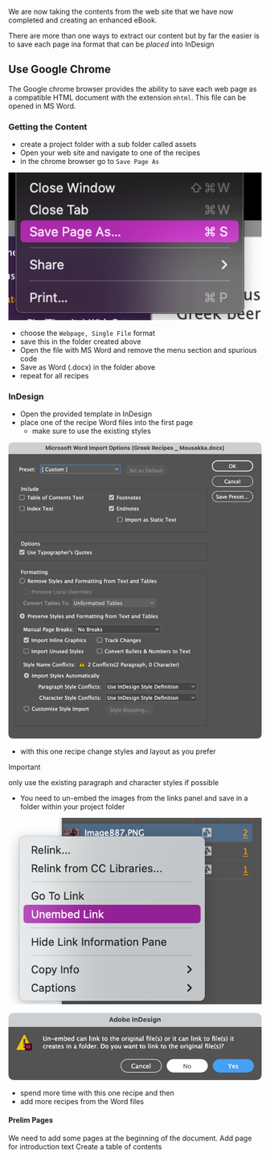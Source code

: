 We are now taking the contents from the web site that we have now completed and creating an enhanced eBook.

There are more than one ways to extract our content but by far the easier is to save each page ina format that can be _placed_ into InDesign

## Use Google Chrome
The Google chrome browser provides the ability to save each web page as a compatible HTML document with the extension `mhtml`. This file can be opened in MS Word.

### Getting the Content
- create a project folder with a sub folder called assets
- Open your web site and navigate to one of the recipes
- in the chrome browser go to `Save Page As`

![Save](../../media/Screenshot%202023-03-08%20at%2014.51.59.png)

- choose the `Webpage, Single File` format
- save this in the folder created above
- Open the file with MS Word and remove the menu section and spurious code
- Save as Word (.docx) in the folder above
- repeat for all recipes

### InDesign

- Open the provided template in InDesign
- place one of the recipe Word files into the first page
	- make sure to use the existing styles

![the settings as you place the file](../../media/Screenshot%202023-03-09%20at%2011.14.43.png)

- with this one recipe change styles and layout as you prefer
> [!important] 
> only use the existing paragraph and character styles if possible


- You need to un-embed the images from the links panel  and save in a folder within your project folder

![Images are embedded](../../media/Screenshot%202023-03-10%20at%2013.31.34.png)

![Make sure to select No](../../media/Screenshot%202023-03-10%20at%2013.32.01.png)

- spend more time with this one recipe and then
- add more recipes from the Word files

#### Prelim Pages
We need to add some pages at the beginning of the document.
Add page for introduction text
Create a table of contents



